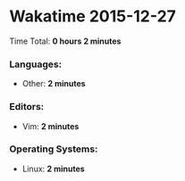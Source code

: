 # Wakatime 2015-12-27

Time Total: **0 hours 2 minutes**

### Languages:
- Other: **2 minutes** 

### Editors:
- Vim: **2 minutes** 

### Operating Systems:
- Linux: **2 minutes** 

